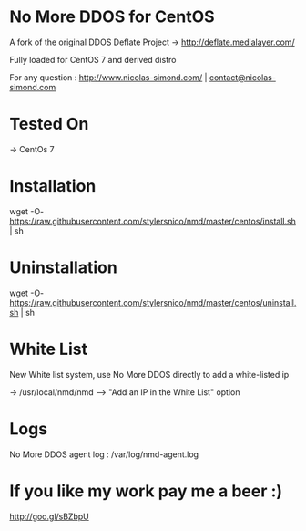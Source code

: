 No More DDOS for CentOS
=======================

A fork of the original DDOS Deflate Project -> http://deflate.medialayer.com/

Fully loaded for CentOS 7 and derived distro

For any question : http://www.nicolas-simond.com/ | contact@nicolas-simond.com


Tested On
=========


-> CentOs 7



Installation
============


wget -O- https://raw.githubusercontent.com/stylersnico/nmd/master/centos/install.sh | sh




Uninstallation
==============

wget -O- https://raw.githubusercontent.com/stylersnico/nmd/master/centos/uninstall.sh | sh


White List
==========

New White list system, use No More DDOS directly to add a white-listed ip

-> /usr/local/nmd/nmd  -->  "Add an IP in the White List" option



Logs
====

No More DDOS agent log : /var/log/nmd-agent.log



If you like my work pay me a beer :)
====================================

http://goo.gl/sBZbpU
